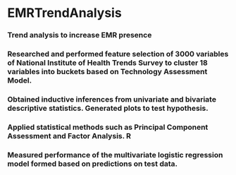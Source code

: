 # EMRTrendAnalysis

### Trend analysis to increase EMR presence
### Researched and performed feature selection of 3000 variables of National Institute of Health Trends Survey to cluster 18 variables into buckets based on Technology Assessment Model.
### Obtained inductive inferences from univariate and bivariate descriptive statistics. Generated plots to test hypothesis.
### Applied statistical methods such as Principal Component Assessment and Factor Analysis. R
### Measured performance of the multivariate logistic regression model formed based on predictions on test data.
